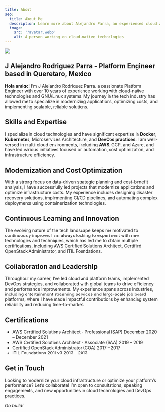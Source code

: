 ```yaml
---
title: About
seo:
  title: About Me
  description: Learn more about Alejandro Parra, an experienced cloud and platform engineer with a passion for technology and continuous improvement.
  image:
    src: '/avatar.webp'
    alt: A person working on cloud-native technologies
---
```


![](/avatar.webp)


## J Alejandro Rodriguez Parra - Platform Engineer based in Queretaro, Mexico

**Hola amigo**! I’m J Alejandro Rodriguez Parra, a passionate Platform Engineer with over 10 years of experience working with cloud-native technologies and GNU/Linux systems. My journey in the tech industry has allowed me to specialize in modernizing applications, optimizing costs, and implementing scalable, reliable solutions.


## Skills and Expertise

I specialize in cloud technologies and have significant expertise in **Docker**, **Kubernetes**, Microservices Architecture, and **DevOps practices**. I am well-versed in multi-cloud environments, including **AWS**, GCP, and Azure, and have led various initiatives focused on automation, cost optimization, and infrastructure efficiency.

## Modernization and Cost Optimization

With a strong focus on data-driven strategic planning and cost-benefit analysis, I have successfully led projects that modernize applications and optimize infrastructure costs. My experience includes designing disaster recovery solutions, implementing CI/CD pipelines, and automating complex deployments using containerization technologies.

## Continuous Learning and Innovation

The evolving nature of the tech landscape keeps me motivated to continuously improve. I am always looking to experiment with new technologies and techniques, which has led me to obtain multiple certifications, including AWS Certified Solutions Architect, Certified OpenStack Administrator, and ITIL Foundations.

## Collaboration and Leadership

Throughout my career, I’ve led cloud and platform teams, implemented DevOps strategies, and collaborated with global teams to drive efficiency and performance improvements. My experience spans across industries, including entertainment streaming services and large-scale job board platforms, where I have made impactful contributions by enhancing system reliability and reducing time-to-market.


## Certifications

* AWS Certified Solutions Architect - Professional (SAP)
    December 2020 – December 2021
* AWS Certified Solutions Architect - Associate (SAA)
    2019 – 2019
* Certified OpenStack Administrator (COA)
    2017 – 2017
* ITIL Foundations 2011 v3
    2013 – 2013


## Get in Touch

Looking to modernize your cloud infrastructure or optimize your platform’s performance? Let’s collaborate! I’m open to consultations, speaking engagements, and new opportunities in cloud technologies and DevOps practices.

_Go build!_